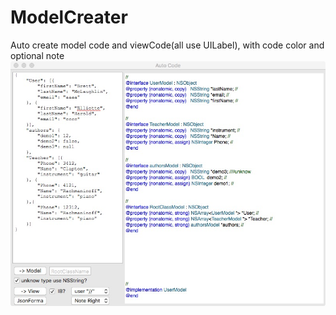 # ModelCreater
Auto create model code and viewCode(all use UILabel), with code color and optional note
 ![image](https://github.com/xiaoyishan/ModelCreater/blob/master/demo.png)
